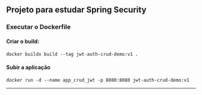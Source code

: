 Projeto para estudar Spring Security
---

### Executar o Dockerfile

#### Criar o build:
`docker buildx build --tag jwt-auth-crud-demo:v1 .`

#### Subir a aplicação 
`docker run -d --name app_crud_jwt -p 8080:8080 jwt-auth-crud-demo:v1`

---

